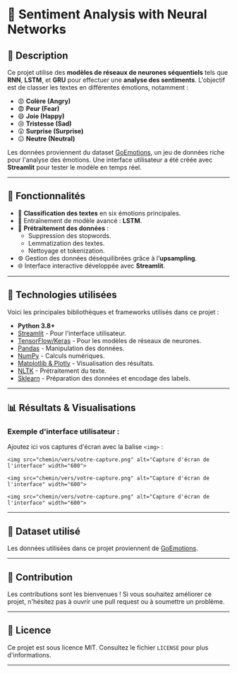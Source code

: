 <h1>🧠 Sentiment Analysis with Neural Networks</h1>

<h2>📌 Description</h2>
<p>
Ce projet utilise des <b>modèles de réseaux de neurones séquentiels</b> tels que <b>RNN</b>, <b>LSTM</b>, et <b>GRU</b> pour effectuer une <b>analyse des sentiments</b>.  
L'objectif est de classer les textes en différentes émotions, notamment :  
</p>
<ul>
  <li>😡 <b>Colère (Angry)</b></li>
  <li>😨 <b>Peur (Fear)</b></li>
  <li>😄 <b>Joie (Happy)</b></li>
  <li>😢 <b>Tristesse (Sad)</b></li>
  <li>😲 <b>Surprise (Surprise)</b></li>
  <li>😐 <b>Neutre (Neutral)</b></li>
</ul>
<p>
Les données proviennent du dataset <a href="https://www.kaggle.com/datasets/mathurinache/goemotions">GoEmotions</a>, un jeu de données riche pour l'analyse des émotions.  
Une interface utilisateur a été créée avec <b>Streamlit</b> pour tester le modèle en temps réel.
</p>

---

<h2>🚀 Fonctionnalités</h2>
<ul>
  <li>🧪 <b>Classification des textes</b> en six émotions principales.</li>
  <li>🧠 Entraînement de modèle avancé : <b>LSTM</b>.</li>
  <li>🔄 <b>Prétraitement des données</b> :
    <ul>
      <li>Suppression des stopwords.</li>
      <li>Lemmatization des textes.</li>
      <li>Nettoyage et tokenization.</li>
    </ul>
  </li>
  <li>⚙️ Gestion des données déséquilibrées grâce à l’<b>upsampling</b>.</li>
  <li>🌐 Interface interactive développée avec <b>Streamlit</b>.</li>
</ul>

---

<h2>📂 Technologies utilisées</h2>
<p>Voici les principales bibliothèques et frameworks utilisés dans ce projet :</p>
<ul>
  <li><b>Python 3.8+</b></li>
  <li><a href="https://streamlit.io/">Streamlit</a> - Pour l'interface utilisateur.</li>
  <li><a href="https://www.tensorflow.org/">TensorFlow/Keras</a> - Pour les modèles de réseaux de neurones.</li>
  <li><a href="https://pandas.pydata.org/">Pandas</a> - Manipulation des données.</li>
  <li><a href="https://numpy.org/">NumPy</a> - Calculs numériques.</li>
  <li><a href="https://plotly.com/python/">Matplotlib & Plotly</a> - Visualisation des résultats.</li>
  <li><a href="https://www.nltk.org/">NLTK</a> - Prétraitement du texte.</li>
  <li><a href="https://scikit-learn.org/">Sklearn</a> - Préparation des données et encodage des labels.</li>
</ul>

---


<h2>📊 Résultats & Visualisations</h2>
<h3>Exemple d'interface utilisateur :</h3>
<p>Ajoutez ici vos captures d'écran avec la balise <code>&lt;img&gt;</code> :</p>
<pre><code>&lt;img src="chemin/vers/votre-capture.png" alt="Capture d'écran de l'interface" width="600"&gt;</code></pre>
<pre><code>&lt;img src="chemin/vers/votre-capture.png" alt="Capture d'écran de l'interface" width="600"&gt;</code></pre>
<pre><code>&lt;img src="chemin/vers/votre-capture.png" alt="Capture d'écran de l'interface" width="600"&gt;</code></pre>

---

<h2>🧪 Dataset utilisé</h2>
<p>Les données utilisées dans ce projet proviennent de <a href="https://www.kaggle.com/datasets/mathurinache/goemotions">GoEmotions</a>.</p>

---

<h2>📩 Contribution</h2>
<p>Les contributions sont les bienvenues ! Si vous souhaitez améliorer ce projet, n'hésitez pas à ouvrir une pull request ou à soumettre un problème.</p>

---

<h2>📜 Licence</h2>
<p>Ce projet est sous licence MIT. Consultez le fichier <code>LICENSE</code> pour plus d'informations.</p>

---
